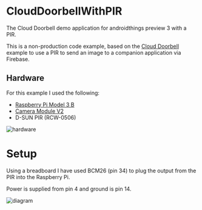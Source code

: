 # CloudDoorbellWithPIR
The Cloud Doorbell demo application for androidthings preview 3 with a PIR.

This is a non-production code example, based on the [Cloud Doorbell](https://developer.android.com/things/training/doorbell/index.html) example
to use a PIR to send an image to a companion application via Firebase.

## Hardware
For this example I used the following:
 - [Raspberry Pi Model 3 B](https://www.raspberrypi.org/products/raspberry-pi-3-model-b/)
 - [Camera Module V2](https://www.raspberrypi.org/products/camera-module-v2/)
 - D-SUN PIR (RCW-0506)

![hardware](https://github.com/juliusspencer/CloudDoorbellWithPIR/doc_resources/hardware.jpg)

# Setup
Using a breadboard I have used BCM26 (pin 34) to plug the output from the PIR into the Raspberry Pi.

Power is supplied from pin 4 and ground is pin 14.

![diagram](https://github.com/juliusspencer/CloudDoorbellWithPIR/doc_resources/androidthings_doorbell_pir_diagram.png)
